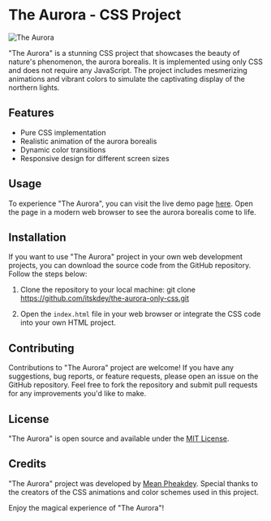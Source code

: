 # The Aurora - CSS Project

![The Aurora](https://github.com/itskdey/the-aurora-only-css/blob/main/demo.gif)

"The Aurora" is a stunning CSS project that showcases the beauty of nature's phenomenon, the aurora borealis. It is implemented using only CSS and does not require any JavaScript. The project includes mesmerizing animations and vibrant colors to simulate the captivating display of the northern lights.

## Features

- Pure CSS implementation
- Realistic animation of the aurora borealis
- Dynamic color transitions
- Responsive design for different screen sizes

## Usage

To experience "The Aurora", you can visit the live demo page [here](https://itskdey.github.io/the-aurora-only-css/). Open the page in a modern web browser to see the aurora borealis come to life.

## Installation

If you want to use "The Aurora" project in your own web development projects, you can download the source code from the GitHub repository. Follow the steps below:

1. Clone the repository to your local machine:
git clone https://github.com/itskdey/the-aurora-only-css.git

2. Open the `index.html` file in your web browser or integrate the CSS code into your own HTML project.

## Contributing

Contributions to "The Aurora" project are welcome! If you have any suggestions, bug reports, or feature requests, please open an issue on the GitHub repository. Feel free to fork the repository and submit pull requests for any improvements you'd like to make.

## License

"The Aurora" is open source and available under the [MIT License](https://github.com/itskdey/the-aurora-only-css/blob/main/LICENSE).

## Credits

"The Aurora" project was developed by [Mean Pheakdey](https://github.com/itskdey). Special thanks to the creators of the CSS animations and color schemes used in this project.

Enjoy the magical experience of "The Aurora"!
